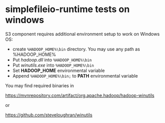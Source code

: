 simplefileio-runtime tests on windows
=====================================

S3 component requires additional environment setup to work on Windows OS:
* create `%HADOOP_HOME%\bin` directory. You may use any path as %HADOOP_HOME% 
* Put *hadoop.dll* into `%HADOOP_HOME%\bin`
* Put *winutils.exe* into `%HADOOP_HOME%\bin`
* Set **HADOOP_HOME** environmental variable
* Append `%HADOOP_HOME%\bin;` to **PATH** environmental variable  


You may find required binaries in 

https://mvnrepository.com/artifact/org.apache.hadoop/hadoop-winutils

or

https://github.com/steveloughran/winutils